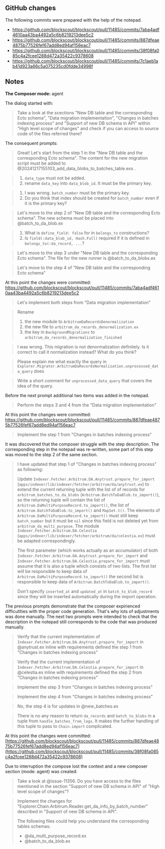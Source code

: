## GitHub changes

The following commits were prepared with the help of the notepad.

- https://github.com/blockscout/blockscout/pull/11485/commits/7aba4adf4610aa43ba4492a5c6b8219213dee5c2
- https://github.com/blockscout/blockscout/pull/11485/commits/887dfeae4875b77526fef67add8ed94af156eac7
- https://github.com/blockscout/blockscout/pull/11485/commits/38f08fa085c4a2fcee1288d472a35422c9378608
- https://github.com/blockscout/blockscout/pull/11485/commits/7c1aeb1ab41d923a66c5a075235cd0fdde34998f

## Notes

**The Composer mode:** agent

The dialog started with:

> Take a look at the scections "New DB table and the corresponding Ecto schema", "Data migration implementation", "Changes in batches indexing process" and "Support of new DB schema in API" within "High level scope of changes" and check if you can access to source code of the files referred there?

The consequent prompts:

> Great! Let's start from the step 1 in the "New DB table and the corresponding Ecto schema". The content for the new migration script must be added to @20241217155103_add_data_blobs_to_batches_table.exs .

> 1. `data_type` must not be added.
> 2. rename `data_key` into `data_blob_id`. It must be the primary key.

> 1. I was wrong. `batch_number` must be the primary key.
> 2. Do you think that index should be created for `batch_number` even if it is the primary key?

> Let's move to the step 2 of "New DB table and the corresponding Ecto schema". The new schema must be placed into @batch_to_da_blob.ex

> 1. What is `define_field: false` for in `belongs_to` constructions?
> 2. Is `field(:data_blob_id, Hash.Full)` required if it is defined in `belongs_to(:da_record, ...`?

> Let's move to the step 3 under "New DB table and the corresponding Ecto schema". The file for the new runner is @batch_to_da_blobs.ex

> Let's move to the step 4 of "New DB table and the corresponding Ecto schema"

At this point the changes were committed: https://github.com/blockscout/blockscout/pull/11485/commits/7aba4adf4610aa43ba4492a5c6b8219213dee5c2

> Let's implement both steps from "Data migration implementation"

> Rename 
> 1.  the new module  to `ArbitrumDaRecordsDenormalization`
> 2. the new file to `arbitrum_da_records_denormalization.ex`
> 3. the key in `BackgroundMigrations` to `arbitrum_da_records_denormalization_finished`

> I was wrong. This migration is not denormalization definitely. Is it correct to call it normalization instead? What do you think?

> Please explain me what exactly the query in `Explorer.Migrator.ArbitrumDaRecordsNormalization.unprocessed_data_query` does

> Write a short comment for `unprocessed_data_query` that covers the idea of the query.

Before the next prompt additional two items was added in the notepad.

> Perform the steps 3 and 4 from the "Data migration implementation"

At this point the changes were committed: https://github.com/blockscout/blockscout/pull/11485/commits/887dfeae4875b77526fef67add8ed94af156eac7

> Implement the step 1 from "Changes in batches indexing process"

It was discovered that the composer struggle with the step description. The corresponding step in the notepad was re-written, some part of this step was moved to the step 2 of the same section.

> I have updated that step 1 of "Changes in batches indexing process" as following:
>
> Update `Indexer.Fetcher.Arbitrum.DA.Anytrust.prepare_for_import` (`apps/indexer/lib/indexer/fetcher/arbitrum/da/anytrust.ex`) to extend the current returning tuple with the list of of records for `arbitrum_batches_to_da_blobs` (`Arbitrum.BatchToDaBlob.to_import()`), so the returning tuple will contain the list of `Arbitrum.DaMultiPurposeRecord.to_import()`, the list of `Arbitrum.BatchToDaBlob.to_import()` and `MapSet.t()`. The elements of `Arbitrum.DaMultiPurposeRecord.to_import()` must still keep `batch_number` but it must be `nil` since this field is not deleted yet from `arbitrum_da_multi_purpose`. The module `Indexer.Fetcher.Arbitrum.DA.Celestia` (`apps/indexer/lib/indexer/fetcher/arbitrum/da/celestia.ex`) must be adapted correspondingly.

> The first parameter (which works actually as an accumulator) of both `Indexer.Fetcher.Arbitrum.DA.Anytrust.prepare_for_import` and `Indexer.Fetcher.Arbitrum.DA.Celestia.prepare_for_import` must assume that it is also a tuple which consists of two lists. The first list will be responsible to keep data of `Arbitrum.DaMultiPurposeRecord.to_import()` the second list is responsible to keep data of `Arbitrum.BatchToDaBlob.to_import()`.

> Don't specify `inserted_at` and `updated_at` in `batch_to_blob_record` since they will be inserted automatically during the import operation.

The previous prompts demonstrate that the composer expirienced difficutlties with the proper code generation. That's why lots of adjustments was done manually. The next two prompts were intended to check that the description in the notepad still corresponds to the code that was produced manually. 

> Verify that the current implementation of `Indexer.Fetcher.Arbitrum.DA.Anytrust.prepare_for_import` in @anytrust.ex  inline with requirements defined the step 1 from "Changes in batches indexing process" 

> Verify that the current implementation of `Indexer.Fetcher.Arbitrum.DA.Celestia.prepare_for_import` in @celestia.ex inline with requirements defined the step 2 from "Changes in batches indexing process"

> Implement the step 3 from "Changes in batches indexing process"

> Implement the step 4 from "Changes in batches indexing process"

> No, the step 4 is for updates in  @new_batches.ex 

> There is no any reason to return `da_records` and  `batch_to_blobs` in a tuple from `handle_batches_from_logs`. It makes the further handling of this tuple to pass to `Chain.import` complicated.

At this point the changes were committed: [https://github.com/blockscout/blockscout/pull/11485/commits/887dfeae4875b77526fef67add8ed94af156eac7](https://github.com/blockscout/blockscout/pull/11485/commits/38f08fa085c4a2fcee1288d472a35422c9378608)

Due to interruption the compose lost the context and a new composer section (mode: agent) was created:

> Take a look at @issue-11356. Do you have access to the files mentioned in the section "Support of new DB schema in API" of "High level scope of changes"?

> Implement the changes for "Explorer.Chain.Arbitrum.Reader.get_da_info_by_batch_number" described in "Support of new DB schema in API".
> 
> The following files could help you understand the corresponding tables schemas:
> - @da_multi_purpose_record.ex 
> - @batch_to_da_blob.ex 
